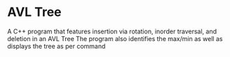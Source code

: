 # AVL Tree
 A C++ program that features insertion via rotation, inorder traversal, and deletion in an AVL Tree
 The program also identifies the max/min as well as displays the tree as per command
